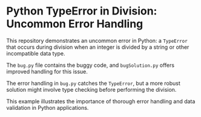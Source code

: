 # Python TypeError in Division: Uncommon Error Handling

This repository demonstrates an uncommon error in Python: a `TypeError` that occurs during division when an integer is divided by a string or other incompatible data type.

The `bug.py` file contains the buggy code, and `bugSolution.py` offers improved handling for this issue.

The error handling in `bug.py` catches the `TypeError`, but a more robust solution might involve type checking before performing the division.

This example illustrates the importance of thorough error handling and data validation in Python applications.